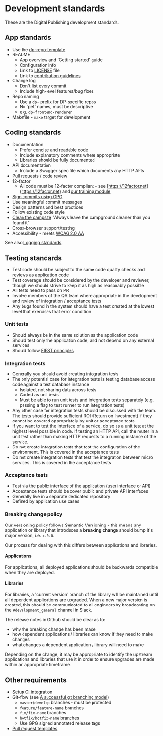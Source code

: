 # Development standards

These are the Digital Publishing development standards.

## App standards

* Use the [dp-repo-template](https://github.com/ONSdigital/dp-repo-template)
* README
  * App overview and 'Getting started' guide
  * Configuration info
  * Link to [LICENSE](LICENSE.md) file
  * Link to [contribution guidelines](https://github.com/ONSdigital/dp/blob/main/guides/CONTRIBUTING.md#contributing-to-digital-publishing-repos)
* Change log
  * Don't list every commit
  * Include high-level features/bug fixes
* Repo naming
  * Use a `dp-` prefix for DP-specific repos
  * No 'pet' names, must be descriptive
  * e.g. `dp-frontend-renderer`
* Makefile - `make` target for development

## Coding standards

* Documentation
  * Prefer concise and readable code
  * Include explanatory comments where appropriate
  * Libraries should be fully documented
* API documentation
  * Include a Swagger spec file which documents any HTTP APIs
* Pull requests / code review
* 12-factor
  * All code must be 12-factor compliant - see [https://12factor.net](https://12factor.net) and [our training module](https://github.com/ONSdigital/dp/blob/main/training/architecture/12_FACTOR_APP_PRINCIPLES.md#12-factor-app-principles)
* [Sign commits using GPG](https://github.com/ONSdigital/dp-operations/blob/main/guides/gpg.md)
* Use meaningful commit messages
* Design patterns and best practices
* Follow existing code style
* [Clean the campsite](https://learning.oreilly.com/library/view/97-things-every/9780596809515/ch08.html) "Always leave the campground cleaner than you found it"
* Cross-browser support/testing
* Accessibility - meets [WCAG 2.0 AA](https://www.w3.org/TR/WCAG20/)

See also [Logging standards](LOGGING_STANDARDS.md).

## Testing standards

* Test code should be subject to the same code quality checks and reviews as application code
* Test coverage should be considered by the developer and reviewer, though we should strive to keep it as high as reasonably possible
* All tests need to pass on PR
* Involve members of the QA team where appropriate in the development and review of integration / acceptance tests
* Any bugs found in the system should have a test created at the lowest level that exercises that error condition

### Unit tests

* Should always be in the same solution as the application code
* Should test only the application code, and not depend on any external services
* Should follow [FIRST principles](https://web.archive.org/web/20140227191934/http://pragprog.com/magazines/2012-01/unit-tests-are-first)

### Integration tests

* Generally you should avoid creating integration tests
* The only potential case for integration tests is testing database access code against a test database instance
  * Isolated, not sharing data across tests
  * Coded as unit tests
  * Must be able to run unit tests and integration tests separately (e.g. passing a flag to test runner to run integration tests)
* Any other case for integration tests should be discussed with the team. The tests should provide sufficient ROI (Return on Investment) if they cannot be covered appropriately by unit or acceptance tests
* If you want to test the interface of a service, do so as a unit test at the highest level possible in code. If testing an HTTP API, call the router in a unit test rather than making HTTP requests to a running instance of the service.
* Do not create integration tests that test the configuration of the environment. This is covered in the acceptance tests
* Do not create integration tests that test the integration between micro services. This is covered in the acceptance tests

### Acceptance tests

* Test via the public interface of the application (user interface or API)
* Acceptance tests should be cover public and private API interfaces
* Generally live in a separate dedicated repository
* Defined by application use cases

### Breaking change policy

[Our versioning policy](https://github.com/ONSdigital/dp/blob/main/guides/VERSIONING.md) follows Semantic Versioning - this means any application or library that introduces a **breaking change** should bump it's major version, i.e. `x.0.0`.

Our process for dealing with this differs between applications and libraries.

#### Applications

For applications, all deployed applications should be backwards compatible when they are deployed.

#### Libraries

For libraries, a 'current version' branch of the library will be maintained until all dependent applications are upgraded. When a new major version is created, this should be communicated to all engineers by broadcasting on the `#development_general` channel in Slack.

The release notes in Github should be clear as to:

* why the breaking change has been made
* how dependent applications / libraries can know if they need to make changes
* what changes a dependent application / library will need to make

Depending on the change, it may be appropriate to identify the upstream applications and libraries that use it in order to ensure upgrades are made within an appropriate timeframe.

## Other requirements

* [Setup CI integration](https://github.com/ONSdigital/dp-ci)
* Git-flow (see [A successful git branching model](https://nvie.com/posts/a-successful-git-branching-model/))
  * `master`/`develop` branches - must be protected
  * `feature/feature-name` branches
  * `fix/fix-name` branches
  * `hotfix/hotfix-name` branches
  * Use GPG signed annotated release tags
* [Pull request templates](.github/PULL_REQUEST_TEMPLATE.md)
